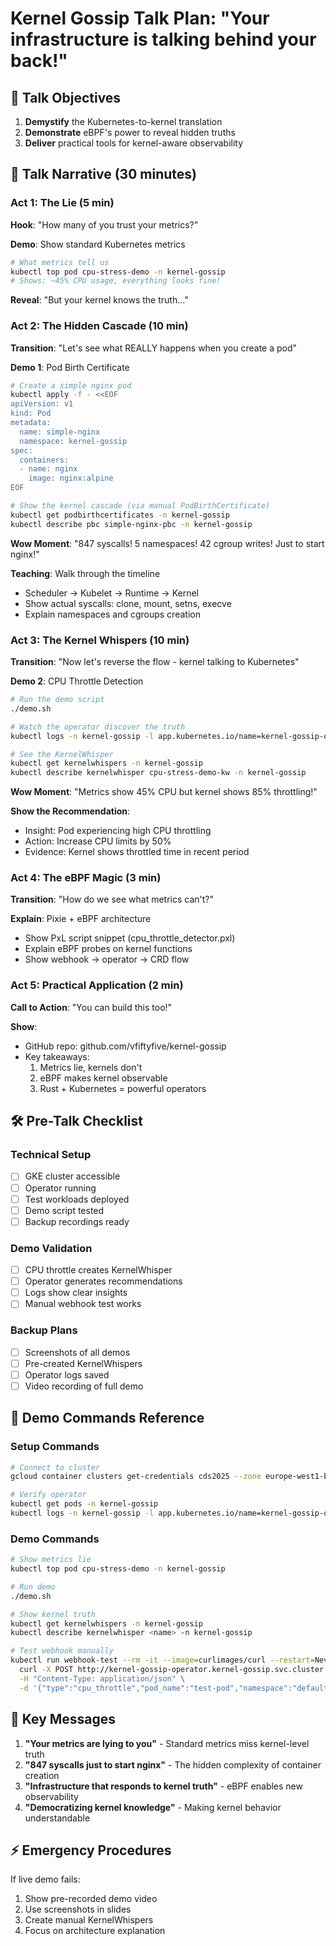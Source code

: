 # Kernel Gossip Talk Plan: "Your infrastructure is talking behind your back!"

## 🎯 Talk Objectives
1. **Demystify** the Kubernetes-to-kernel translation
2. **Demonstrate** eBPF's power to reveal hidden truths
3. **Deliver** practical tools for kernel-aware observability

## 📖 Talk Narrative (30 minutes)

### Act 1: The Lie (5 min)
**Hook**: "How many of you trust your metrics?"

**Demo**: Show standard Kubernetes metrics
```bash
# What metrics tell us
kubectl top pod cpu-stress-demo -n kernel-gossip
# Shows: ~45% CPU usage, everything looks fine!
```

**Reveal**: "But your kernel knows the truth..."

### Act 2: The Hidden Cascade (10 min)
**Transition**: "Let's see what REALLY happens when you create a pod"

**Demo 1**: Pod Birth Certificate
```bash
# Create a simple nginx pod
kubectl apply -f - <<EOF
apiVersion: v1
kind: Pod
metadata:
  name: simple-nginx
  namespace: kernel-gossip
spec:
  containers:
  - name: nginx
    image: nginx:alpine
EOF

# Show the kernel cascade (via manual PodBirthCertificate)
kubectl get podbirthcertificates -n kernel-gossip
kubectl describe pbc simple-nginx-pbc -n kernel-gossip
```

**Wow Moment**: "847 syscalls! 5 namespaces! 42 cgroup writes! Just to start nginx!"

**Teaching**: Walk through the timeline
- Scheduler → Kubelet → Runtime → Kernel
- Show actual syscalls: clone, mount, setns, execve
- Explain namespaces and cgroups creation

### Act 3: The Kernel Whispers (10 min)
**Transition**: "Now let's reverse the flow - kernel talking to Kubernetes"

**Demo 2**: CPU Throttle Detection
```bash
# Run the demo script
./demo.sh

# Watch the operator discover the truth
kubectl logs -n kernel-gossip -l app.kubernetes.io/name=kernel-gossip-operator -f

# See the KernelWhisper
kubectl get kernelwhispers -n kernel-gossip
kubectl describe kernelwhisper cpu-stress-demo-kw -n kernel-gossip
```

**Wow Moment**: "Metrics show 45% CPU but kernel shows 85% throttling!"

**Show the Recommendation**:
- Insight: Pod experiencing high CPU throttling
- Action: Increase CPU limits by 50%
- Evidence: Kernel shows throttled time in recent period

### Act 4: The eBPF Magic (3 min)
**Transition**: "How do we see what metrics can't?"

**Explain**: Pixie + eBPF architecture
- Show PxL script snippet (cpu_throttle_detector.pxl)
- Explain eBPF probes on kernel functions
- Show webhook → operator → CRD flow

### Act 5: Practical Application (2 min)
**Call to Action**: "You can build this too!"

**Show**:
- GitHub repo: github.com/vfiftyfive/kernel-gossip
- Key takeaways:
  1. Metrics lie, kernels don't
  2. eBPF makes kernel observable
  3. Rust + Kubernetes = powerful operators

## 🛠️ Pre-Talk Checklist

### Technical Setup
- [ ] GKE cluster accessible
- [ ] Operator running
- [ ] Test workloads deployed
- [ ] Demo script tested
- [ ] Backup recordings ready

### Demo Validation
- [ ] CPU throttle creates KernelWhisper
- [ ] Operator generates recommendations
- [ ] Logs show clear insights
- [ ] Manual webhook test works

### Backup Plans
- [ ] Screenshots of all demos
- [ ] Pre-created KernelWhispers
- [ ] Operator logs saved
- [ ] Video recording of full demo

## 🚀 Demo Commands Reference

### Setup Commands
```bash
# Connect to cluster
gcloud container clusters get-credentials cds2025 --zone europe-west1-b --project scaleops-dev-rel

# Verify operator
kubectl get pods -n kernel-gossip
kubectl logs -n kernel-gossip -l app.kubernetes.io/name=kernel-gossip-operator
```

### Demo Commands
```bash
# Show metrics lie
kubectl top pod cpu-stress-demo -n kernel-gossip

# Run demo
./demo.sh

# Show kernel truth
kubectl get kernelwhispers -n kernel-gossip
kubectl describe kernelwhisper <name> -n kernel-gossip

# Test webhook manually
kubectl run webhook-test --rm -it --image=curlimages/curl --restart=Never -- \
  curl -X POST http://kernel-gossip-operator.kernel-gossip.svc.cluster.local:8080/webhook/pixie \
  -H "Content-Type: application/json" \
  -d '{"type":"cpu_throttle","pod_name":"test-pod","namespace":"default","container_name":"main","throttle_percentage":85.5,"actual_cpu_usage":1.7,"reported_cpu_usage":0.5,"period_seconds":60,"timestamp":"2024-03-15T10:30:00Z"}'
```

## 📝 Key Messages
1. **"Your metrics are lying to you"** - Standard metrics miss kernel-level truth
2. **"847 syscalls just to start nginx"** - The hidden complexity of container creation
3. **"Infrastructure that responds to kernel truth"** - eBPF enables new observability
4. **"Democratizing kernel knowledge"** - Making kernel behavior understandable

## ⚡ Emergency Procedures
If live demo fails:
1. Show pre-recorded demo video
2. Use screenshots in slides
3. Create manual KernelWhispers
4. Focus on architecture explanation